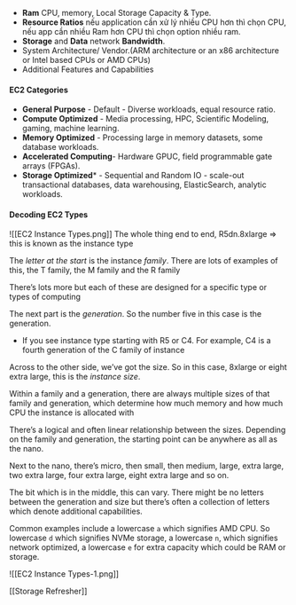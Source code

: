 - **Ram** CPU, memory, Local Storage Capacity & Type.
- **Resource Ratios** nếu application cần xử lý nhiều CPU hơn thì chọn CPU, nếu app cần nhiều Ram hơn CPU thì chọn option nhiều ram.
- **Storage** and **Data** network **Bandwidth**.
- System Architecture/ Vendor.(ARM architecture or an x86 architecture or Intel based CPUs or AMD CPUs)
- Additional Features and Capabilities
#### EC2 Categories
- **General Purpose** - Default - Diverse workloads, equal resource ratio.
- **Compute Optimized** - Media processing, HPC, Scientific Modeling, gaming, machine learning.
- **Memory Optimized** - Processing large in memory datasets, some database workloads.
- **Accelerated Computing**- Hardware GPUC, field programmable gate arrays (FPGAs).
- **Storage Optimized*** - Sequential and Random IO - scale-out transactional databases, data warehousing, ElasticSearch, analytic workloads.
#### Decoding EC2 Types
![[EC2 Instance Types.png]]
The whole thing end to end, R5dn.8xlarge ⇒ this is known as the instance type

The *letter at the start* is the instance *family*. There are lots of examples of this, the T family, the M family and the R family

There’s lots more but each of these are designed for a specific type or types of computing

The next part is the *generation*. So the number five in this case is the generation.

- If you see instance type starting with R5 or C4. For example, C4 is a fourth generation of the C family of instance

Across to the other side, we’ve got the size. So in this case, 8xlarge or eight extra large, this is the *instance size*.

Within a family and a generation, there are always multiple sizes of that family and generation, which determine how much memory and how much CPU the instance is allocated with

There’s a logical and often linear relationship between the sizes. Depending on the family and generation, the starting point can be anywhere as all as the nano.

Next to the nano, there’s micro, then small, then medium, large, extra large, two extra large, four extra large, eight extra large and so on.

The bit which is in the middle, this can vary. There might be no letters between the generation and size but there’s often a collection of letters which denote additional capabilities.

Common examples include a lowercase `a` which signifies AMD CPU. So lowercase `d` which signifies NVMe storage, a lowercase `n`, which signifies network optimized, a lowercase `e` for extra capacity which could be RAM or storage.

![[EC2 Instance Types-1.png]]

[[Storage Refresher]]
